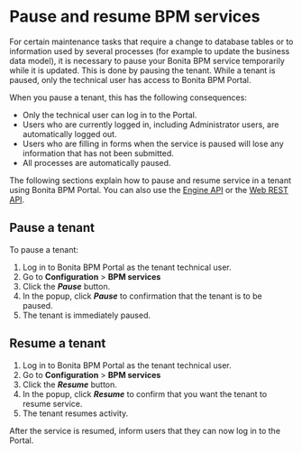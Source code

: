 # Pause and resume BPM services

For certain maintenance tasks that require a change to database tables or to information used by several processes (for example to update the business data model), it is necessary to pause your Bonita BPM service temporarily while it is updated. This is done by pausing the tenant. 
While a tenant is paused, only the technical user has access to Bonita BPM Portal.

When you pause a tenant, this has the following consequences:

* Only the technical user can log in to the Portal.
* Users who are currently logged in, including Administrator users, are automatically logged out.
* Users who are filling in forms when the service is paused will lose any information that has not been submitted.
* All processes are automatically paused.

The following sections explain how to pause and resume service in a tenant using Bonita BPM Portal. You can also use the [Engine API](javadoc.md) or the [Web REST API](rest-api-overview.md).

## Pause a tenant

To pause a tenant:

1. Log in to Bonita BPM Portal as the tenant technical user.
2. Go to **Configuration** \> **BPM services**
3. Click the **_Pause_** button.
4. In the popup, click **_Pause_** to confirmation that the tenant is to be paused.
5. The tenant is immediately paused.

## Resume a tenant

1. Log in to Bonita BPM Portal as the tenant technical user.
2. Go to **Configuration** \> **BPM services**
3. Click the **_Resume_** button.
4. In the popup, click **_Resume_** to confirm that you want the tenant to resume service.
5. The tenant resumes activity.

After the service is resumed, inform users that they can now log in to the Portal.